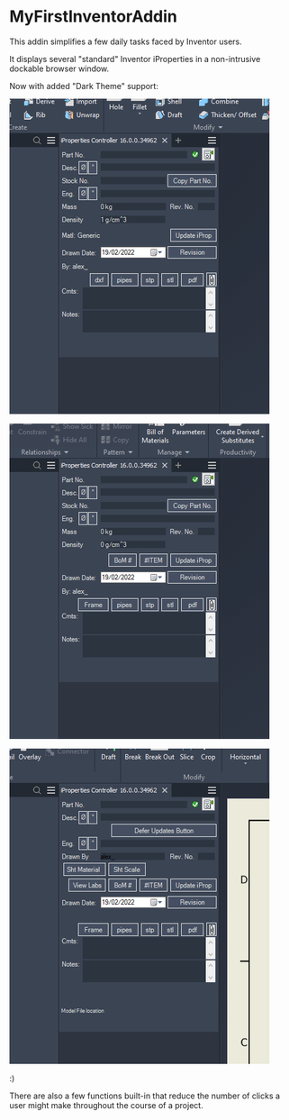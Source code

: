 # MyFirstInventorAddin

This addin simplifies a few daily tasks faced by Inventor users.

It displays several "standard" Inventor iProperties in a non-intrusive dockable browser window.

Now with added "Dark Theme" support:

![Dark Theme Image #1](https://github.com/AlexFielder/MyFirstInventorAddin/blob/master/MyFirstInventorAddin/Resources/2022-02-19%2019_26_34-.png)

![Dark Theme Image #2](https://github.com/AlexFielder/MyFirstInventorAddin/blob/master/MyFirstInventorAddin/Resources/2022-02-19%2019_26_48-.png)

![Dark Theme Image #2](https://github.com/AlexFielder/MyFirstInventorAddin/blob/master/MyFirstInventorAddin/Resources/2022-02-19%2019_26_58-.png)

:)

There are also a few functions built-in that reduce the number of clicks a user might make throughout the course of a project.

